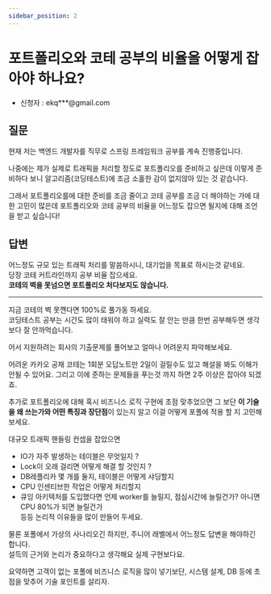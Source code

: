 ```yaml
---
sidebar_position: 2
---
```


# 포트폴리오와 코테 공부의 비율을 어떻게 잡아야 하나요?
- 신청자 : ekq***@gmail.com

## 질문  

현재 저는 백엔드 개발자를 직무로 스프링 프레임워크 공부를 계속 진행중입니다.   

나중에는 제가 실제로 트래픽을 처리할 정도로 포트폴리오를 준비하고 싶은데 이렇게 준비하다 보니 알고리즘(코딩테스트)에 조금 소홀한 감이 없지않아 있는 것 같습니다.   

그래서 포트폴리오를에 대한 준비를 조금 줄이고 코테 공부를 조금 더 해야하는 가에 대한 고민이 많은데 포트폴리오와 코테 공부의 비율을 어느정도 잡으면 될지에 대해 조언을 받고 싶습니다!

## 답변

어느정도 규모 있는 트래픽 처리를 말씀하시니, 대기업을 목표로 하시는것 같네요.  
당장 코테 커트라인까지 공부 비율 잡으세요.   
**코테의 벽을 못넘으면 포트폴리오 처다보지도 않습니다.**  

---

지금 코테의 벽 못깬다면 100%로 풀가동 하세요.   
코딩테스트 공부는 시간도 많이 태워야 하고 실력도 잘 안는 만큼 한번 공부해두면 생각보다 잘 안까먹습니다.  

어서 지원하려는 회사의 기출문제를 풀어보고 얼마나 어려운지 파악해보세요.   

어려운 카카오 공채 코테는 1회분 오답노트만 2일이 걸릴수도 있고 해설을 봐도 이해가 안될 수 있어요. 그리고 이에 준하는 문제들을 푸는것 까지 하면 2주 이상은 잡아야 되겠죠.  

추가로 포트폴리오에 대해 혹시 비즈니스 로직 구현에 초점 맞추었으면 그 보단 **이 기술을 왜 쓰는가와 어떤 특징과 장단점**이 있는지 알고 이걸 어떻게 포폴에 적용 할 지 고민해 보세요. 

대규모 트래픽 핸들링 컨셉을 잡았으면 
- IO가 자주 발생하는 테이블은 무엇일지 ? 
- Lock이 오래 걸리면 어떻게 해결 할 것인지 ? 
- DB레플리카 몇 개를 둘지, 테이블은 어떻게 샤딩할지  
- CPU 인센티브한 작업은 어떻게 처리할지
- 큐잉 아키텍처를 도입했다면 언제 worker를 늘릴지, 점심시간에 늘릴건가? 아니면 CPU 80%가 되면 늘릴건가   
등등 논리적 이유들을 많이 만들어 두세요.   

물론 포폴에서 가상의 사나리오긴 하지만, 주니어 래벨에서 어느정도 답변을 해야하긴 합니다.    
설득의 근거와 논리가 중요하다고 생각해요 실제 구현보다요.    

요약하면 고객이 없는 포폴에 비즈니스 로직을 많이 넣기보단, 시스템 설계, DB 등에 초점을 맞추어 기술 포인트를 살리자.